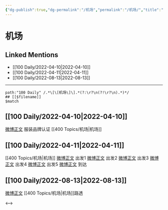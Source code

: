 ```yaml
---
{"dg-publish":true,"dg-permalink":"/机场","permalink":"/机场/","title":"机场","tags":[null],"created":"2022-11-21T16:35:29.000+08:00","updated":"2023-01-04T14:10:04.027+08:00"}
---
```


# 机场

## Linked Mentions
- [[100 Daily/2022-04-10\|2022-04-10]]
- [[100 Daily/2022-04-11\|2022-04-11]]
- [[100 Daily/2022-08-13\|2022-08-13]]


---

```expander
path:"100 Daily" /.*\[\[机场\]\].*(?:\r?\n(?!\r?\n).*)*/
## [[$filename]]
$match
```
## [[100 Daily/2022-04-10\|2022-04-10]]
[微博正文](https://m.weibo.cn/7455197959/4756337681239048) 服装品牌认证 [[400 Topics/机场\|机场]]
## [[100 Daily/2022-04-11\|2022-04-11]]
[[400 Topics/机场\|机场]]
[微博正文](https://weibo.com/detail/4757112678517432) 出发1
[微博正文](https://weibo.com/detail/4757103187069316) 出发2
[微博正文](https://weibo.com/detail/4757090592099445) 出发3
[微博正文](https://weibo.com/detail/4757094496469959) 出发4
[微博正文](https://weibo.com/detail/4757113534156120) 出发5
[微博正文](https://weibo.com/detail/4757164676353021) 到达

## [[100 Daily/2022-08-13\|2022-08-13]]
[微博正文](https://m.weibo.cn/6153221451/4802016788090646) [[400 Topics/机场\|机场]]路透

<-->
